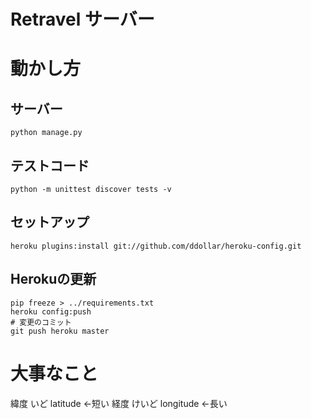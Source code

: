 # Retravel サーバー

# 動かし方
## サーバー
```
python manage.py
```
## テストコード
```
python -m unittest discover tests -v
```

## セットアップ
```
heroku plugins:install git://github.com/ddollar/heroku-config.git
```

## Herokuの更新
```
pip freeze > ../requirements.txt
heroku config:push
# 変更のコミット
git push heroku master
```

# 大事なこと
緯度  いど    latitude   ←短い
経度  けいど  longitude  ←長い